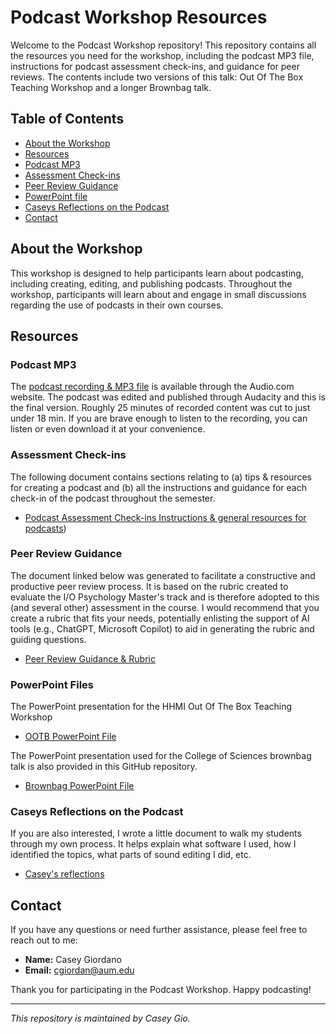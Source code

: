 # Podcast Workshop Resources

Welcome to the Podcast Workshop repository! This repository contains all the resources you need for the workshop, including the podcast MP3 file, instructions for podcast assessment check-ins, and guidance for peer reviews. The contents include two versions of this talk: Out Of The Box Teaching Workshop and a longer Brownbag talk.  

## Table of Contents

- [About the Workshop](#about-the-workshop)
- [Resources](#resources)
- [Podcast MP3](#podcast-mp3)
- [Assessment Check-ins](#assessment-check-ins)
- [Peer Review Guidance](#peer-review-guidance)
- [PowerPoint file](#powerpoint-file)
- [Caseys Reflections on the Podcast](#caseys-reflections-on-the-podcast)
- [Contact](#contact)

## About the Workshop

This workshop is designed to help participants learn about podcasting, including creating, editing, and publishing podcasts. Throughout the workshop, participants will learn about and engage in small discussions regarding the use of podcasts in their own courses. 

## Resources

### Podcast MP3

The [podcast recording & MP3 file](https://audio.com/casey-giordano/audio/personnel-selection-podcast) is available through the Audio.com website. The podcast was edited and published through Audacity and this is the final version. Roughly 25 minutes of recorded content was cut to just under 18 min. If you are brave enough to listen to the recording, you can listen or even download it at your convenience. 

### Assessment Check-ins

The following document contains sections relating to (a) tips & resources for creating a podcast and (b) all the instructions and guidance for each check-in of the podcast throughout the semester. 

- [Podcast Assessment Check-ins Instructions & general resources for podcasts](https://github.com/CaseyGio/Podcast/blob/main/Creating%20podcast%20guide%20steps%20and%20instructions.docx))

### Peer Review Guidance

The document linked below was generated to facilitate a constructive and productive peer review process. It is based on the rubric created to evaluate the I/O Psychology Master's track and is therefore adopted to this (and several other) assessment in the course. I would recommend that you create a rubric that fits your needs, potentially enlisting the support of AI tools (e.g., ChatGPT, Microsoft Copilot) to aid in generating the rubric and guiding questions. 

- [Peer Review Guidance & Rubric](https://github.com/CaseyGio/Podcast/blob/main/Podcast%20peer%20review%20instructions%20and%20rubric.docx)

### PowerPoint Files

The PowerPoint presentation for the HHMI Out Of The Box Teaching Workshop

- [OOTB PowerPoint File](https://github.com/CaseyGio/Podcast/blob/main/Powerful%20Points%20not%20PowerPoints.pptx)

The PowerPoint presentation used for the College of Sciences brownbag talk is also provided in this GitHub repository. 

- [Brownbag PowerPoint File](https://github.com/CaseyGio/Podcast/blob/main/Student%20podcasts.pptx)

### Caseys Reflections on the Podcast

If you are also interested, I wrote a little document to walk my students through my own process. It helps explain what software I used, how I identified the topics, what parts of sound editing I did, etc. 

- [Casey's reflections](https://github.com/CaseyGio/Podcast/blob/main/Caseys%20reflections%20on%20podcasting.md)

## Contact

If you have any questions or need further assistance, please feel free to reach out to me:

- **Name:** Casey Giordano
- **Email:** [cgiordan@aum.edu](mailto:cgiordan@aum.edu)

Thank you for participating in the Podcast Workshop. Happy podcasting!

---

*This repository is maintained by Casey Gio.*
